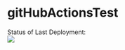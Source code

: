 # gitHubActionsTest
Status of Last Deployment:<br>
<img src="https://github.com/oshcherbina17/gitHubActionsTest/workflows/gitHubActionsTest/badge.svg?branch=master"><br>
